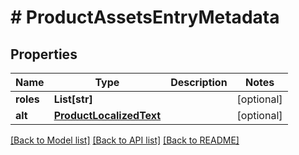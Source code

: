 # # ProductAssetsEntryMetadata


## Properties 


Name | Type | Description | Notes
------------ | ------------- | ------------- | -------------
**roles**| **List[str]** |   | [optional]
**alt**| [**ProductLocalizedText**](ProductLocalizedText.md) |   | [optional]


[[Back to Model list]](../../README.md#models) [[Back to API list]](../../README.md#endpoints) [[Back to README]](../../README.md)

